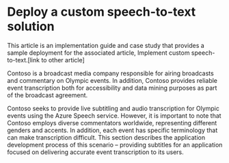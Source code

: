 # Deploy a custom speech-to-text solution

This article is an implementation guide and case study that provides a sample deployment for the associated article, Implement custom speech-to-text.[link to other article]

Contoso is a broadcast media company responsible for airing broadcasts and commentary on Olympic events. In addition, Contoso provides reliable event transcription both for accessibility and data mining purposes as part of the broadcast agreement. 

Contoso seeks to provide live subtitling and audio transcription for Olympic events using the Azure Speech service. However, it is important to note that Contoso employs diverse commentators worldwide, representing different genders and accents. In addition, each event has specific terminology that can make transcription difficult. This section describes the application development process of this scenario – providing subtitles for an application focused on delivering accurate event transcription to its users.
